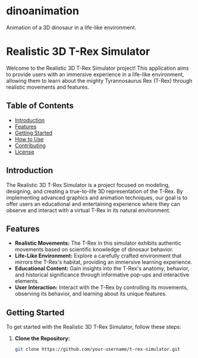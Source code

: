# dinoanimation
Animation of a 3D dinosaur in a life-like environment.
# Realistic 3D T-Rex Simulator

Welcome to the Realistic 3D T-Rex Simulator project! This application aims to provide users with an immersive experience in a life-like environment, allowing them to learn about the mighty Tyrannosaurus Rex (T-Rex) through realistic movements and features.

## Table of Contents

- [Introduction](#introduction)
- [Features](#features)
- [Getting Started](#getting-started)
- [How to Use](#how-to-use)
- [Contributing](#contributing)
- [License](#license)

## Introduction

The Realistic 3D T-Rex Simulator is a project focused on modeling, designing, and creating a true-to-life 3D representation of the T-Rex. By implementing advanced graphics and animation techniques, our goal is to offer users an educational and entertaining experience where they can observe and interact with a virtual T-Rex in its natural environment.

## Features

- **Realistic Movements:** The T-Rex in this simulator exhibits authentic movements based on scientific knowledge of dinosaur behavior.
- **Life-Like Environment:** Explore a carefully crafted environment that mirrors the T-Rex's habitat, providing an immersive learning experience.
- **Educational Content:** Gain insights into the T-Rex's anatomy, behavior, and historical significance through informative pop-ups and interactive elements.
- **User Interaction:** Interact with the T-Rex by controlling its movements, observing its behavior, and learning about its unique features.

## Getting Started

To get started with the Realistic 3D T-Rex Simulator, follow these steps:

1. **Clone the Repository:**
   ```bash
   git clone https://github.com/your-username/t-rex-simulator.git


